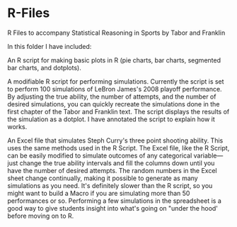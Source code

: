 # R-Files
R Files to accompany Statistical Reasoning in Sports by Tabor and Franklin

In this folder I have included:

An R script for making basic plots in R (pie charts, bar charts, segmented bar charts, and dotplots).

A modifiable R script for performing simulations. Currently the script is set to perform 100 simulations of LeBron James's 2008 playoff performance. By adjusting the true ability, the number of attempts, and the number of desired simulations, you can quickly recreate the simulations done in the first chapter of the Tabor and Franklin text. The script displays the results of the simulation as a dotplot. I have annotated the script to explain how it works.

An Excel file that simulates Steph Curry's three point shooting ability. This uses the same methods used in the R Script. The Excel file, like the R Script, can be easily modified to simulate outcomes of any categorical variable—just change the true ability intervals and fill the columns down until you have the number of desired attempts. The random numbers in the Excel sheet change continually, making it possible to generate as many simulations as you need. It's definitely slower than the R script, so you might want to build a Macro if you are simulating more than 50 performances or so. Performing a few simulations in the spreadsheet is a good way to give students insight into what's going on "under the hood' before moving on to R.
